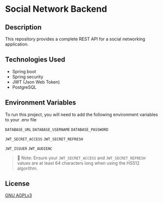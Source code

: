 
# Social Network Backend

## Description
This repository provides a complete REST API for a social networking application.

## Technologies Used
- Spring boot
- Spring security
- JWT (Json Web Token)
- PostgreSQL

## Environment Variables

To run this project, you will need to add the following environment variables to your .env file

`DATABASE_URL`
`DATABASE_USERNAME`
`DATABASE_PASSWORD`

`JWT_SECRET_ACCESS`
`JWT_SECRET_REFRESH`

`JWT_ISSUER`
`JWT_AUDIENC`

> 🔐 Note: Ensure your `JWT_SECRET_ACCESS` and `JWT_SECRET_REFRESH` values are at least 64 characters long when using the HS512 algorithm.

## License

[GNU AGPLv3](https://choosealicense.com/licenses/agpl-3.0/)
